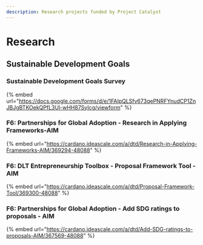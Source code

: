 ```yaml
---
description: Research projects funded by Project Catalyst
---
```


# Research

## Sustainable Development Goals



### Sustainable Development Goals Survey

{% embed url="https://docs.google.com/forms/d/e/1FAIpQLSfv673qePNRFYnudCP1ZnJBJgBTKOekQPfL3Ul-wHH87SyIcg/viewform" %}

### F6: Partnerships for Global Adoption - Research in Applying Frameworks-AIM

{% embed url="https://cardano.ideascale.com/a/dtd/Research-in-Applying-Frameworks-AIM/369294-48088" %}

### F6: DLT Entrepreneurship Toolbox - Proposal Framework Tool - AIM

{% embed url="https://cardano.ideascale.com/a/dtd/Proposal-Framework-Tool/369300-48088" %}

### F6: Partnerships for Global Adoption - Add SDG ratings to proposals - AIM



{% embed url="https://cardano.ideascale.com/a/dtd/Add-SDG-ratings-to-proposals-AIM/367569-48088" %}
